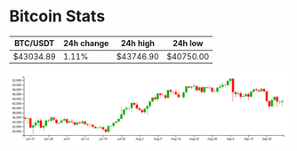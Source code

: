 # Bitcoin Stats

BTC/USDT|24h change|24h high|24h low|
|---|---|---|---|
|$43034.89|1.11%|$43746.90|$40750.00|

<img src="./chart.svg">
